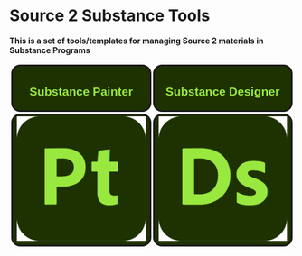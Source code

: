 <!DOCTYPE html>
<body>
    <h1>
        Source 2 Substance Tools
    </h1>
    <b>
    <p>
        This is a set of tools/templates for managing Source 2 materials in Substance Programs
    </p>
    <table style="border-collapse: separate; border-spacing: 3px;">
        <tr>
            <th width="1000px" style="background-color: rgba(30,49,1,1); border: 3px solid; #1E3101; border-radius: 16px; align-content: center;">
                <h2 style="color: #99E83F; font-family: 'Trebuchet MS', sans-serif; format: bold;">
                    Substance Painter
                </h2>
            </th>
            <th width="1000px" style="background-color: rgba(30,49,1,1); border: 3px solid; #1E3101; border-radius: 16px; align-content: center;">
                <h2 style="color: #99E83F; font-family: 'Trebuchet MS', sans-serif; format: bold;">
                    Substance Designer
                </h2>
            </th>
        </tr>
        <tr>
            <td style="background-color: #1E3101; border: 3px solid; #1E3101; border-radius: 16px;" width="1000px">
                <a href="./Painter#source-2-material-export-preset-for-substance-painter">
                    <img alt="Substance Painter" src=".assets/painter-icon.svg">
                </a>
            </td>
            <td style="background-color: #1E3101; border: 3px solid; #1E3101; border-radius: 16px;" width="1000px">
                <a href="./Designer#source-2-material-template-and-tools-for-substance-designer">
                    <img alt="Substance Designer" src=".assets/designer-icon.svg">
                </a>
            </td>
        </tr>
    </table>
</body>
